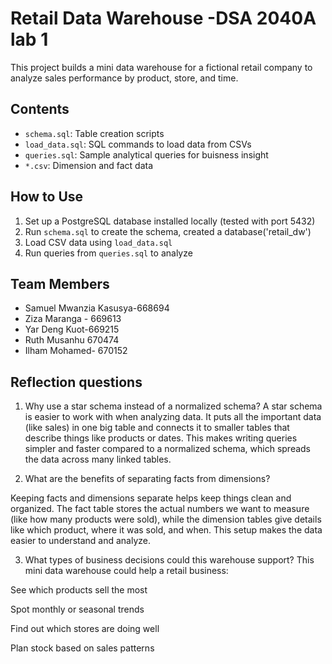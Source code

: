 
# Retail Data Warehouse -DSA 2040A lab 1

This project builds a mini data warehouse for a fictional retail company to analyze sales performance by product, store, and time.

## Contents

- `schema.sql`: Table creation scripts
- `load_data.sql`: SQL commands to load data from CSVs
- `queries.sql`: Sample analytical queries for buisness insight
- `*.csv`: Dimension and fact data

## How to Use

1. Set up a PostgreSQL database installed locally (tested with port 5432)
2. Run `schema.sql` to create the schema, created a database('retail_dw')
3. Load CSV data using `load_data.sql`
4. Run queries from `queries.sql` to analyze

## Team Members

- Samuel Mwanzia Kasusya-668694
- Ziza Maranga - 669613
- Yar Deng Kuot-669215
- Ruth Musanhu 670474
- Ilham Mohamed- 670152

## Reflection questions

1. Why use a star schema instead of a normalized schema?
A star schema is easier to work with when analyzing data. It puts all the important data (like sales) in one big table and connects it to smaller tables that describe things like products or dates. This makes writing queries simpler and faster compared to a normalized schema, which spreads the data across many linked tables.

2. What are the benefits of separating facts from dimensions?

Keeping facts and dimensions separate helps keep things clean and organized. The fact table stores the actual numbers we want to measure (like how many products were sold), while the dimension tables give details like which product, where it was sold, and when. This setup makes the data easier to understand and analyze.

3. What types of business decisions could this warehouse support?
This mini data warehouse could help a retail business:

See which products sell the most

Spot monthly or seasonal trends

Find out which stores are doing well 

Plan stock based on sales patterns
